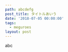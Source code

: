 ```yaml
---
path: abcdefg
post_title: タイトルあいう
date: '2018-07-05 00:00:00'
tags:
  - meguroes
layout: post
---
```

abc

